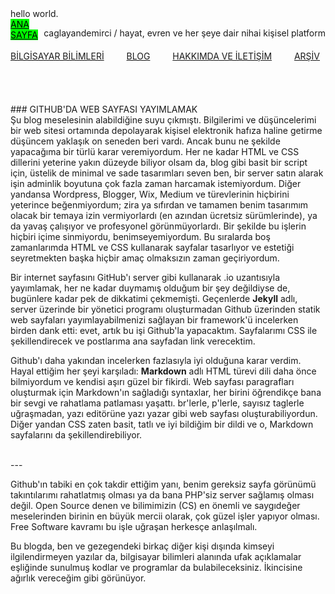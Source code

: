 <div class="header">
				<p3>hello world.</p3><br>
				<div class="plane">
					<p style="float:right">caglayandemirci / hayat, evren ve her şeye dair nihai kişisel platform</p>
					<div class="menu">
						<a href="https://caglayandemirci.github.io" class="menuLink" style="color:black; background-color: lime;">ANA SAYFA</a> &emsp;&emsp;
						<a href="https://caglayandemirci.github.io/CS/MainPage" class="menuLink" >BİLGİSAYAR BİLİMLERİ</a> &emsp;&emsp;
						<a href="https://caglayandemirci.github.io/Blog/MainPage" class="menuLink" >BLOG</a> &emsp;&emsp;
						<a href="https://caglayandemirci.github.io/about&contact" class="menuLink" >HAKKIMDA VE İLETİŞİM</a> &emsp;&emsp;
						<a href="https://caglayandemirci.github.io/archive" class="menuLink" >ARŞİV</a> &emsp;&emsp;
					</div>
				</div>
			</div>
<br><br><br>
### GITHUB'DA WEB SAYFASI YAYIMLAMAK
<br>
Şu blog meselesinin alabildiğine suyu çıkmıştı. Bilgilerimi ve düşüncelerimi bir web sitesi ortamında depolayarak
kişisel elektronik hafıza haline getirme düşüncem yaklaşık on seneden beri vardı. Ancak bunu ne şekilde yapacağıma
bir türlü karar veremiyordum. Her ne kadar HTML ve CSS dillerini yeterine yakın düzeyde biliyor olsam da, blog 
gibi basit bir script için, üstelik de minimal ve sade tasarımları seven ben, bir server satın alarak işin adminlik
boyutuna çok fazla zaman harcamak istemiyordum. Diğer yandansa Wordpress, Blogger, Wix, Medium ve türevlerinin hiçbirini
yeterince beğenmiyordum; zira ya sıfırdan ve tamamen benim tasarımım olacak bir temaya izin vermiyorlardı (en azından 
ücretsiz sürümlerinde), ya da yavaş çalışıyor ve profesyonel görünmüyorlardı. Bir şekilde bu işlerin hiçbiri içime 
sinmiyordu, benimseyemiyordum. Bu sıralarda boş zamanlarımda HTML ve CSS kullanarak sayfalar tasarlıyor ve estetiği
seyretmekten başka hiçbir amaç olmaksızın zaman geçiriyordum.

Bir internet sayfasını GitHub'ı server gibi kullanarak .io uzantısıyla yayımlamak, her ne kadar duymamış olduğum bir şey
değildiyse de, bugünlere kadar pek de dikkatimi çekmemişti. Geçenlerde **Jekyll** adlı, server üzerinde bir yönetici
programı oluşturmadan Github üzerinden statik web sayfaları yayımlayabilmenizi sağlayan bir framework'ü incelerken 
birden dank etti: evet, artık bu işi Github'la yapacaktım. Sayfalarımı CSS ile şekillendirecek ve postlarıma ana sayfadan
link verecektim.

Github'ı daha yakından incelerken fazlasıyla iyi olduğuna karar verdim. Hayal ettiğim her şeyi karşıladı: **Markdown**
adlı HTML türevi dili daha önce bilmiyordum ve kendisi aşırı güzel bir fikirdi. Web sayfası paragrafları oluşturmak için 
Markdown'ın sağladığı syntaxlar, her birini öğrendikçe bana bir sevgi ve rahatlama patlaması yaşattı. br'lerle, p'lerle,
sayısız taglerle uğraşmadan, yazı editörüne yazı yazar gibi web sayfası oluşturabiliyordun. Diğer yandan CSS zaten basit, 
tatlı ve iyi bildiğim bir dildi ve o, Markdown sayfalarını da şekillendirebiliyor.

<br>---<br>

Github'ın tabiki en çok takdir ettiğim yanı, benim gereksiz sayfa görünümü takıntılarımı rahatlatmış olması ya da bana PHP'siz server sağlamış olması değil. Open Source denen ve bilimimizin (CS) en önemli ve saygıdeğer meselerinden birinin en büyük mercii olarak, çok güzel işler yapıyor olması. Free Software kavramı bu işle uğraşan herkesçe anlaşılmalı.

Bu blogda, ben ve gezegendeki birkaç diğer kişi dışında kimseyi ilgilendirmeyen yazılar da, bilgisayar bilimleri alanında ufak açıklamalar eşliğinde sunulmuş kodlar ve programlar da bulabileceksiniz. İkincisine ağırlık vereceğim gibi görünüyor. 
<br><br>
<br>
